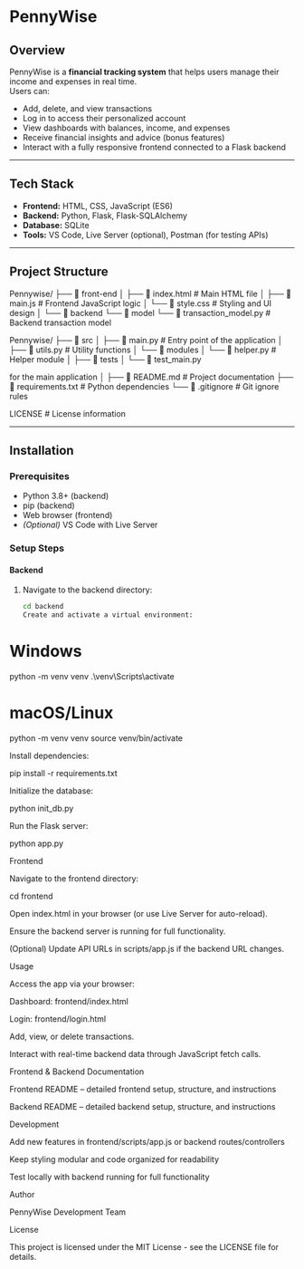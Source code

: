 # PennyWise

## Overview
PennyWise is a **financial tracking system** that helps users manage their income and expenses in real time.  
Users can:
- Add, delete, and view transactions
- Log in to access their personalized account
- View dashboards with balances, income, and expenses
- Receive financial insights and advice (bonus features)
- Interact with a fully responsive frontend connected to a Flask backend

---

## Tech Stack
- **Frontend:** HTML, CSS, JavaScript (ES6)
- **Backend:** Python, Flask, Flask-SQLAlchemy
- **Database:** SQLite
- **Tools:** VS Code, Live Server (optional), Postman (for testing APIs)

---

## Project Structure
Pennywise/
├── 📁 front-end
│ ├── 📄 index.html # Main HTML file
│ ├── 📄 main.js # Frontend JavaScript logic
│ └── 📄 style.css # Styling and UI design
│
└── 📁 backend
└── 📁 model
└── 📄 transaction_model.py # Backend transaction model


Pennywise/
├── 📁 src
│ ├── 📄 main.py # Entry point of the application
│ ├── 📄 utils.py # Utility functions
│ └── 📁 modules
│ └── 📄 helper.py # Helper module
│
├── 📁 tests
│ └── 📄 test_main.py

for the main application
│
├── 📄 README.md # Project documentation
├── 📄 requirements.txt # Python dependencies
└── 📄 .gitignore # Git ignore rules

LICENSE # License information

---

## Installation

### Prerequisites
- Python 3.8+ (backend)
- pip (backend)
- Web browser (frontend)
- *(Optional)* VS Code with Live Server

### Setup Steps
#### Backend
1. Navigate to the backend directory:
   ```bash
   cd backend
   Create and activate a virtual environment:

# Windows
python -m venv venv
.\venv\Scripts\activate

# macOS/Linux
python -m venv venv
source venv/bin/activate


Install dependencies:

pip install -r requirements.txt


Initialize the database:

python init_db.py


Run the Flask server:

python app.py

Frontend

Navigate to the frontend directory:

cd frontend


Open index.html in your browser (or use Live Server for auto-reload).

Ensure the backend server is running for full functionality.

(Optional) Update API URLs in scripts/app.js if the backend URL changes.

Usage

Access the app via your browser:

Dashboard: frontend/index.html

Login: frontend/login.html

Add, view, or delete transactions.

Interact with real-time backend data through JavaScript fetch calls.

Frontend & Backend Documentation

Frontend README
 – detailed frontend setup, structure, and instructions

Backend README
 – detailed backend setup, structure, and instructions

Development

Add new features in frontend/scripts/app.js or backend routes/controllers

Keep styling modular and code organized for readability

Test locally with backend running for full functionality

Author

PennyWise Development Team

License

This project is licensed under the MIT License - see the LICENSE file for details.
